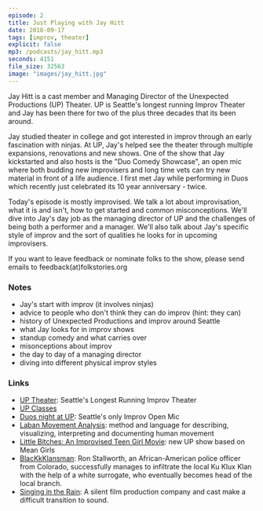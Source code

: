 ```yaml
---
episode: 2
title: Just Playing with Jay Hitt
date: 2018-09-17
tags: [improv, theater]
explicit: false
mp3: /podcasts/jay_hitt.mp3
seconds: 4151
file_size: 32563
image: "images/jay_hitt.jpg"
---
```


Jay Hitt is a cast member and Managing Director of the Unexpected Productions (UP) Theater. UP is Seattle's longest running Improv Theater and Jay has been there for two of the plus three decades that its been around.

Jay studied theater in college and got interested in improv through an early fascination with ninjas. At UP, Jay's helped see the theater through multiple expansions, renovations and new shows. One of the show that Jay kickstarted and also hosts is the "Duo Comedy Showcase", an open mic  where both budding new improvisers and long time vets can try new material in front of a life audience. I first met Jay while performing in Duos which recently just celebrated its 10 year anniversary - twice.

Today's episode is mostly improvised. We talk a lot about improvisation, what it is and isn't, how to get started and common misconceptions. We'll dive into Jay's day job as the managing director of UP and the challenges of being both a performer and a manager. We'll also talk about Jay's specific style of improv and the sort of qualities he looks for in upcoming improvisers.

If you want to leave feedback or nominate folks to the show, please send emails to feedback(at)folkstories.org

### Notes
- Jay's start with improv (it involves ninjas)
- advice to people who don't think they can do improv (hint: they can)
- history of Unexpected Productions and improv around Seattle
- what Jay looks for in improv shows
- standup comedy and what carries over
- misonceptions about improv
- the day to day of a managing director
- diving into different physical improv styles

### Links
- [UP Theater](http://unexpectedproductions.org/): Seattle's Longest Running Improv Theater
- [UP Classes](http://unexpectedproductions.org/school/)
- [Duos night at UP](http://unexpectedproductions.org/shows/duos/): Seattle's only Improv Open Mic
- [Laban Movement Analysis](https://en.wikipedia.org/wiki/Laban_movement_analysis): method and language for describing, visualizing, interpreting and documenting human movement
- [Little Bitches: An Improvised Teen Girl Movie](http://unexpectedproductions.org/event/little-bitches-an-improvised-teen-girl-movie-3/): new UP show based on Mean Girls
- [BlacKkKlansman](https://www.imdb.com/title/tt7349662/): Ron Stallworth, an African-American police officer from Colorado, successfully manages to infiltrate the local Ku Klux Klan with the help of a white surrogate, who eventually becomes head of the local branch.
- [Singing in the Rain](https://www.imdb.com/title/tt0045152/): A silent film production company and cast make a difficult transition to sound.

